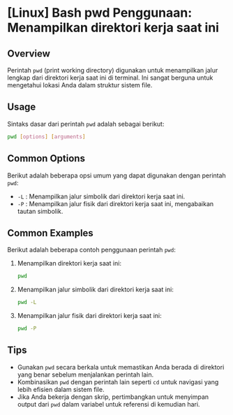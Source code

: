 # [Linux] Bash pwd Penggunaan: Menampilkan direktori kerja saat ini

## Overview
Perintah `pwd` (print working directory) digunakan untuk menampilkan jalur lengkap dari direktori kerja saat ini di terminal. Ini sangat berguna untuk mengetahui lokasi Anda dalam struktur sistem file.

## Usage
Sintaks dasar dari perintah `pwd` adalah sebagai berikut:

```bash
pwd [options] [arguments]
```

## Common Options
Berikut adalah beberapa opsi umum yang dapat digunakan dengan perintah `pwd`:

- `-L` : Menampilkan jalur simbolik dari direktori kerja saat ini.
- `-P` : Menampilkan jalur fisik dari direktori kerja saat ini, mengabaikan tautan simbolik.

## Common Examples
Berikut adalah beberapa contoh penggunaan perintah `pwd`:

1. Menampilkan direktori kerja saat ini:
   ```bash
   pwd
   ```

2. Menampilkan jalur simbolik dari direktori kerja saat ini:
   ```bash
   pwd -L
   ```

3. Menampilkan jalur fisik dari direktori kerja saat ini:
   ```bash
   pwd -P
   ```

## Tips
- Gunakan `pwd` secara berkala untuk memastikan Anda berada di direktori yang benar sebelum menjalankan perintah lain.
- Kombinasikan `pwd` dengan perintah lain seperti `cd` untuk navigasi yang lebih efisien dalam sistem file.
- Jika Anda bekerja dengan skrip, pertimbangkan untuk menyimpan output dari `pwd` dalam variabel untuk referensi di kemudian hari.